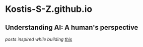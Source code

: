 # Kostis-S-Z.github.io

## Understanding AI: A human's perspective
_posts inspired while building [this](https://github.com/Kostis-S-Z/Jag.AI)_
